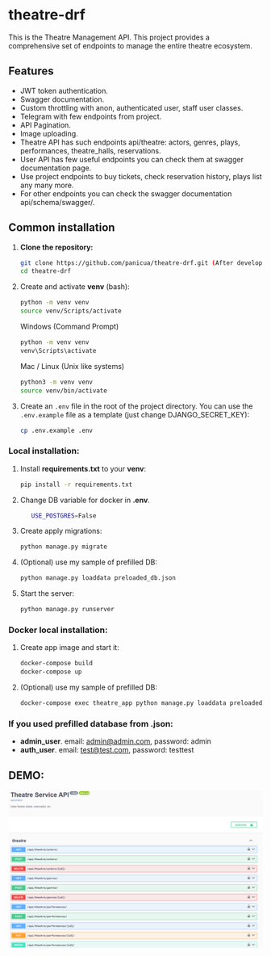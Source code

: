 # theatre-drf
This is the Theatre Management API. This project provides a comprehensive set of endpoints to manage the entire theatre ecosystem.

## Features
- JWT token authentication.
- Swagger documentation.
- Custom throttling with anon, authenticated user, staff user classes.
- Telegram with few endpoints from project.
- API Pagination.
- Image uploading.
- Theatre API has such endpoints api/theatre: actors, genres, plays, performances, theatre_halls, reservations.
- User API has few useful endpoints you can check them at swagger documentation page.
- Use project endpoints to buy tickets, check reservation history, plays list any many more.
- For other endpoints you can check the swagger documentation api/schema/swagger/.


## Common installation

1. **Clone the repository:**

   ```sh
   git clone https://github.com/panicua/theatre-drf.git (After develop branch merged with main)
   cd theatre-drf
   ```

2. Create and activate **venv** (bash):
   ```sh
   python -m venv venv
   source venv/Scripts/activate
   ```
   Windows (Command Prompt)
   ```sh
   python -m venv venv
   venv\Scripts\activate
   ```
   Mac / Linux (Unix like systems)
   ```sh
   python3 -m venv venv
   source venv/bin/activate
   ```

3. Create an `.env` file in the root of the project directory. You can use the `.env.example` file as a template (just change DJANGO_SECRET_KEY):
    ```sh
    cp .env.example .env
    ```

### Local installation:
1. Install **requirements.txt** to your **venv**:
   ```sh
   pip install -r requirements.txt
   ```

2. Change DB variable for docker in **.env**.
   ```sh
      USE_POSTGRES=False
   ```
   
3. Create apply migrations:
   ```sh
   python manage.py migrate
   ```

4. (Optional) use my sample of prefilled DB:
   ```sh
   python manage.py loaddata preloaded_db.json
   ```
   
5. Start the server:
   ```sh
   python manage.py runserver
   ```
   
### Docker local installation:
1. Create app image and start it:
   ```sh
   docker-compose build
   docker-compose up
   ```
2. (Optional) use my sample of prefilled DB:
   ```sh
   docker-compose exec theatre_app python manage.py loaddata preloaded_db.json
   ```

### If you used prefilled database from .json:
   - **admin_user**. email: admin@admin.com, password: admin
   - **auth_user**. email: test@test.com, password: testtest


## DEMO:
![demo.png](demo.png)
